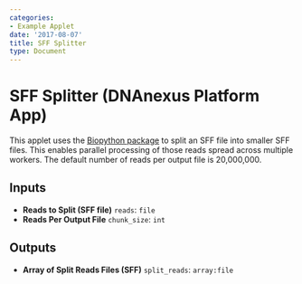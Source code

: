 ```yaml
---
categories:
- Example Applet
date: '2017-08-07'
title: SFF Splitter
type: Document
---
```


# SFF Splitter (DNAnexus Platform App)

This applet uses the [Biopython package](https://github.com/biopython/biopython) to split an SFF file into smaller SFF files.  This enables parallel processing of those reads spread across multiple workers.  The default number of reads per output file is 20,000,000.

## Inputs

* **Reads to Split (SFF file)** ``reads``: ``file``
* **Reads Per Output File** ``chunk_size``: ``int``

## Outputs

* **Array of Split Reads Files (SFF)** ``split_reads``: ``array:file``
